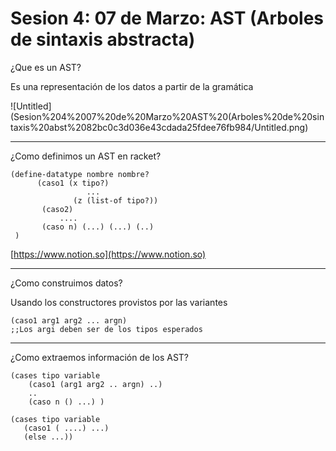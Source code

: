 # Sesion 4: 07 de Marzo: AST (Arboles de sintaxis abstracta)

¿Que es un AST?

Es una representación de los datos a partir de la gramática

![Untitled](Sesion%204%2007%20de%20Marzo%20AST%20(Arboles%20de%20sintaxis%20abst%2082bc0c3d036e43cdada25fdee76fb984/Untitled.png)

---

¿Como definimos un AST en racket?

```racket
(define-datatype nombre nombre?
      (caso1 (x tipo?)
                 ...
              (z (list-of tipo?))
       (caso2)
           ....
       (caso n) (...) (...) (..)
 )
```

[https://www.notion.so](https://www.notion.so)

---

¿Como construimos datos?

Usando los constructores provistos por las variantes

```racket
(caso1 arg1 arg2 ... argn)
;;Los argi deben ser de los tipos esperados
```

---

¿Como extraemos información de los AST?

```racket
(cases tipo variable
    (caso1 (arg1 arg2 .. argn) ..)
    ..
    (caso n () ...) )

(cases tipo variable
   (caso1 ( ....) ...)
   (else ...))
```